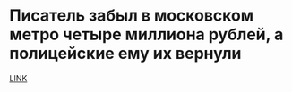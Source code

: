# Писатель забыл в московском метро четыре миллиона рублей, а полицейские ему их вернули



[LINK](https://varlamov.ru/1889240.html)